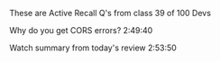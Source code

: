 These are Active Recall Q's from class 39 of 100 Devs

Why do you get CORS errors?
2:49:40

Watch summary from today's review
2:53:50
